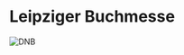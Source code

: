 <link rel="stylesheet" href="/Buchstadt-Leipzig/css/style.css">

# Leipziger Buchmesse

![DNB](https://upload.wikimedia.org/wikipedia/commons/c/c3/BibLeipzigaussen.JPG)
